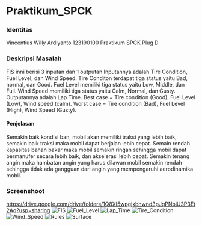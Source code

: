 # Praktikum_SPCK
### Identitas
Vincentius Willy Ardiyanto
123190100
Praktikum SPCK Plug D
### Deskripsi Masalah
FIS inni berisi 3 inputan dan 1 outputan
Inputannya adalah Tire Condition, Fuel Level, dan Wind Speed.
Tire Conditon terdapat tiga status yaitu Bad, normal, dan Good.
Fuel Level memiliki tiga status yaitu Low, Middle, dan Full.
Wind Speed memiliki tiga status yaitu Calm, Normal, dan Gusty.
Outputannya adalah Lap Time.
Best case = Tire condition (Good), Fuel Level (Low), Wind speed (calm).
Worst case = Tire condition (Bad), Fuel Level (High), Wind Speed (Gusty).
#### Penjelasan
Semakin baik kondisi ban, mobil akan memiliki traksi yang lebih baik, semakin baik traksi maka mobil dapat berjalan lebih cepat.
Semain rendah kapasitas bahan bakar maka mobil semakin ringan sehingga mobil dapat bermanufer secara lebih baik, dan akselerasi lebih cepat.
Semakin tenang angin maka hambatan angin yang harus dilawan mobil semakin rendah sehingga tidak ada gangguan dari angin yang mempengaruhi aerodinamika mobil.
### Screenshoot
https://drive.google.com/drive/folders/1Q8XI5wpgjxbhwnd3pJqPNbiU3P3Et2Aq?usp=sharing
![FIS](https://drive.google.com/file/d/1ddBNoqflDCxnSsC8A9NjJ6FsqlMoQe_E/view?usp=sharing)
![Fuel_Level](https://drive.google.com/file/d/1GZUk1Vrf2iF935s7hw4NmQBUVZkUTqqL/view?usp=sharing)
![Lap_Time](https://drive.google.com/file/d/1C8eZrMWWTzEmThgz_ZZmM8Lmw1I-qPmZ/view?usp=sharing)
![Tire_Condition](https://drive.google.com/file/d/1DcUPWjggy1ZyOtHSEl3PwDv8PbXrni5_/view?usp=sharing)
![Wind_Speed](https://drive.google.com/file/d/1jkOxQjBze7MKaYyOpnn_SQpZ-SjZ7Xzv/view?usp=sharing)
![Rules](https://drive.google.com/file/d/1LtvqGRmM8LZF00JUjjlD9WiDym8h0m2u/view?usp=sharing)
![Surface](https://drive.google.com/file/d/1ts0iFvkZxppZh02NprkVcCoA8Yo6U957/view)

